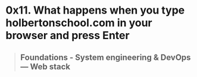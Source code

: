 # 0x11. What happens when you type holbertonschool.com in your browser and press Enter
> ## Foundations - System engineering & DevOps ― Web stack
